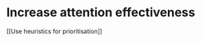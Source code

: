 # Increase attention effectiveness
[[Use heuristics for prioritisation]]

<!-- {BearID:3C678DD4-D081-48A5-8B71-7E89A1391127-42250-0000526E8D2754DB} -->
